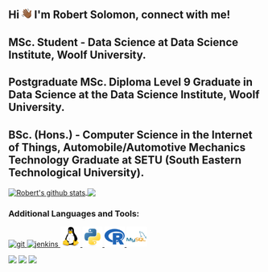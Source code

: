 <!--
**robert-solomon12/robert-solomon12** is a ✨ _special_ ✨ repository because its `README.md` (this file) appears on your GitHub profile.

Here are some ideas to get you started:

- 🔭 I’m currently working on completing my Final Year.
- 🌱 I’m currently learning C, C++
- 👯 I’m looking to collaborate on ...
- 🤔 I’m looking for help with ...
- 💬 Ask me about ...
- 📫 How to reach me: ...
- 😄 Pronouns: ...
- ⚡ Fun fact: ...
-->



## Hi <img src="IMG/hand-wave.png" width="20" height="20" alt="wave"/> I'm Robert Solomon, connect with me!

## MSc. Student - Data Science at Data Science Institute, Woolf University.
## Postgraduate MSc. Diploma Level 9 Graduate in Data Science at the Data Science Institute, Woolf University.
## BSc. (Hons.) - Computer Science in the Internet of Things, Automobile/Automotive Mechanics Technology Graduate at SETU (South Eastern Technological University).


<a href="https://github.com/robert-solomon12/github-readme-stats">

  <img align="center" src="https://github-readme-stats.vercel.app/api?username=robert-solomon12&show_icons=true&hide=contribs,prs&cache_seconds=86400&theme=chartreuse-dark" alt="Robert's github stats" />
</a>
<a href="https://github.com/robert-solomon12/github-readme-stats">
  <!-- Change the `github-readme-stats.anuraghazra1.vercel.app` to `github-readme-stats.vercel.app`  -->
  <img align="center" src="https://github-readme-stats.vercel.app/api/top-langs/?username=robert-solomon12&layout=compact&theme=chartreuse-dark" />
</a>

  <!-- <a href="https://kubernetes.io" target="_blank" rel="noreferrer"> <img src="https://www.vectorlogo.zone/logos/kubernetes/kubernetes-icon.svg" alt="kubernetes" width="40" height="40"/> </a>  -->
<h3 align="left">Additional Languages and Tools:</h3>
<p align="left">
  <!-- <a href="https://aws.amazon.com" target="_blank" rel="noreferrer"> <img src="https://raw.githubusercontent.com/devicons/devicon/master/icons/amazonwebservices/amazonwebservices-original-wordmark.svg" alt="aws" width="40" height="40"/> </a> -->
<a href="https://git-scm.com/" target="_blank" rel="noreferrer"> <img src="https://www.vectorlogo.zone/logos/git-scm/git-scm-icon.svg" alt="git" width="40" height="40"/> </a> <a href="https://www.jenkins.io" target="_blank" rel="noreferrer"> <img src="https://www.vectorlogo.zone/logos/jenkins/jenkins-icon.svg" alt="jenkins" width="40" height="40"/> </a> <a href="https://www.linux.org/" target="_blank" rel="noreferrer"> <img src="https://raw.githubusercontent.com/devicons/devicon/master/icons/linux/linux-original.svg" alt="linux" width="40" height="40"/> </a> <a href="https://www.python.org" target="_blank" rel="noreferrer"> <img src="https://raw.githubusercontent.com/devicons/devicon/master/icons/python/python-original.svg" alt="python" width="40" height="40"/> </a>
<a href="https://www.r-project.org/" target="_blank" rel="noreferrer"> <img  src="https://github.com/devicons/devicon/blob/master/icons/r/r-plain.svg" alt="r" width="40" height="40"/> </a>
<a href="https://www.mysql.com/" target="_blank" rel="noreferrer"> <img  src="https://github.com/devicons/devicon/blob/master/icons/mysql/mysql-original-wordmark.svg" alt="sql" width="40" height="40"/> </a>
</p>

<p float="left">
  <img src="https://github.com/robert-solomon12/robert-solomon12/assets/35696882/e760908d-4b44-4c7b-ae49-d4a9345512c6" width="33%" />
  <img src="https://github.com/robert-solomon12/robert-solomon12/assets/35696882/c82d9e7b-8fa5-4914-bce1-c219cc317316" width="33%" />
  <img src="https://github.com/robert-solomon12/robert-solomon12/assets/35696882/1d97a44b-65e0-4fa7-9f3f-5741390966cf" width="33%" />
</p>

  <!-- 
<p float="left">
<img src="https://github.com/robert-solomon12/robert-solomon12/assets/35696882/e6e657b8-1855-4911-90ad-f9ce486f0733" width="50%" />
<img src="https://github.com/robert-solomon12/robert-solomon12/assets/35696882/484d98d1-68da-4a20-a9f5-7b1b7efc57d0" width="49%" />


<!DOCTYPE html>
<html lang="en">
<head>
    <meta charset="UTF-8">
    <meta name="viewport" content="width=device-width, initial-scale=1.0">
    <title>Audio Test</title>
</head>
<body>
    <h1>Enjoy some music while you're here.</h1>
    <audio autoplay>
        <source src="assets/akiaura - sleepwalker-(slowed).mp3" type="audio/mpeg">
    </audio>
</body>
</html>
-->

